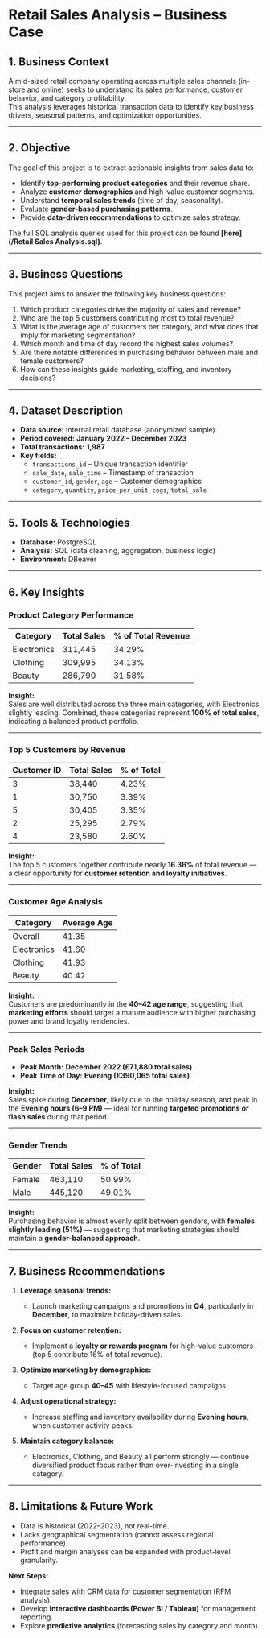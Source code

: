 #  Retail Sales Analysis – Business Case

## 1. Business Context  
A mid-sized retail company operating across multiple sales channels (in-store and online) seeks to understand its sales performance, customer behavior, and category profitability.  
This analysis leverages historical transaction data to identify key business drivers, seasonal patterns, and optimization opportunities.

---

## 2. Objective  
The goal of this project is to extract actionable insights from sales data to:  
- Identify **top-performing product categories** and their revenue share.  
- Analyze **customer demographics** and high-value customer segments.  
- Understand **temporal sales trends** (time of day, seasonality).  
- Evaluate **gender-based purchasing patterns**.  
- Provide **data-driven recommendations** to optimize sales strategy.  

The full SQL analysis queries used for this project can be found **[here](/Retail Sales Analysis.sql)**.

---

## 3. Business Questions  
This project aims to answer the following key business questions:  
1. Which product categories drive the majority of sales and revenue?  
2. Who are the top 5 customers contributing most to total revenue?  
3. What is the average age of customers per category, and what does that imply for marketing segmentation?  
4. Which month and time of day record the highest sales volumes?  
5. Are there notable differences in purchasing behavior between male and female customers?  
6. How can these insights guide marketing, staffing, and inventory decisions?

---

## 4. Dataset Description  
- **Data source:** Internal retail database (anonymized sample).  
- **Period covered:** **January 2022 – December 2023**  
- **Total transactions:** **1,987**  
- **Key fields:**  
  - `transactions_id` – Unique transaction identifier  
  - `sale_date`, `sale_time` – Timestamp of transaction  
  - `customer_id`, `gender`, `age` – Customer demographics  
  - `category`, `quantity`, `price_per_unit`, `cogs`, `total_sale`  

---

## 5. Tools & Technologies  
- **Database:** PostgreSQL  
- **Analysis:** SQL (data cleaning, aggregation, business logic)   
- **Environment:** DBeaver

---

## 6. Key Insights  

###  Product Category Performance  
| Category | Total Sales | % of Total Revenue |
|-----------|--------------|--------------------|
| Electronics | 311,445 | 34.29% |
| Clothing | 309,995 | 34.13% |
| Beauty | 286,790 | 31.58% |

**Insight:**  
Sales are well distributed across the three main categories, with Electronics slightly leading. Combined, these categories represent **100% of total sales**, indicating a balanced product portfolio.

---

###  Top 5 Customers by Revenue  
| Customer ID | Total Sales | % of Total |
|--------------|-------------|-------------|
| 3 | 38,440 | 4.23% |
| 1 | 30,750 | 3.39% |
| 5 | 30,405 | 3.35% |
| 2 | 25,295 | 2.79% |
| 4 | 23,580 | 2.60% |

**Insight:**  
The top 5 customers together contribute nearly **16.36%** of total revenue — a clear opportunity for **customer retention and loyalty initiatives**.

---

###  Customer Age Analysis  
| Category | Average Age |
|-----------|--------------|
| Overall | 41.35 |
| Electronics | 41.60 |
| Clothing | 41.93 |
| Beauty | 40.42 |

**Insight:**  
Customers are predominantly in the **40–42 age range**, suggesting that **marketing efforts** should target a mature audience with higher purchasing power and brand loyalty tendencies.

---

###  Peak Sales Periods  
- **Peak Month:** **December 2022 (₤71,880 total sales)**  
- **Peak Time of Day:** **Evening (₤390,065 total sales)**  

**Insight:**  
Sales spike during **December**, likely due to the holiday season, and peak in the **Evening hours (6–9 PM)** — ideal for running **targeted promotions or flash sales** during that period.

---

###  Gender Trends  
| Gender | Total Sales | % of Total |
|---------|-------------|-------------|
| Female | 463,110 | 50.99% |
| Male | 445,120 | 49.01% |

**Insight:**  
Purchasing behavior is almost evenly split between genders, with **females slightly leading (51%)** — suggesting that marketing strategies should maintain a **gender-balanced approach**.

---

## 7. Business Recommendations  

1. **Leverage seasonal trends:**  
   - Launch marketing campaigns and promotions in **Q4**, particularly in **December**, to maximize holiday-driven sales.  

2. **Focus on customer retention:**  
   - Implement a **loyalty or rewards program** for high-value customers (top 5 contribute 16% of total revenue).  

3. **Optimize marketing by demographics:**  
   - Target age group **40–45** with lifestyle-focused campaigns.  

4. **Adjust operational strategy:**  
   - Increase staffing and inventory availability during **Evening hours**, when customer activity peaks.  

5. **Maintain category balance:**  
   - Electronics, Clothing, and Beauty all perform strongly — continue diversified product focus rather than over-investing in a single category.  

---

## 8. Limitations & Future Work  
- Data is historical (2022–2023), not real-time.  
- Lacks geographical segmentation (cannot assess regional performance).  
- Profit and margin analyses can be expanded with product-level granularity.  

**Next Steps:**  
- Integrate sales with CRM data for customer segmentation (RFM analysis).  
- Develop **interactive dashboards (Power BI / Tableau)** for management reporting.  
- Explore **predictive analytics** (forecasting sales by category and month).
